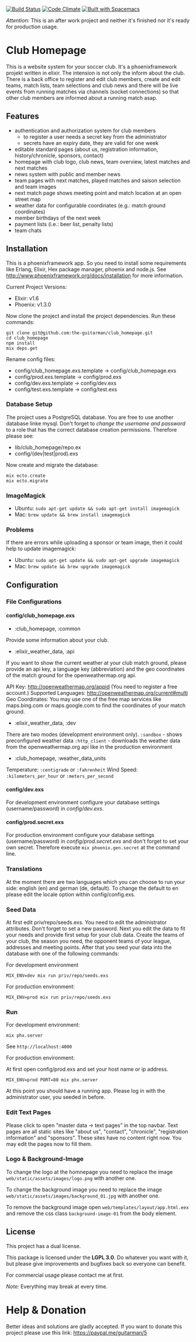 [![Build Status](https://travis-ci.org/the-guitarman/club_homepage.svg?branch=master)](https://travis-ci.org/the-guitarman/club_homepage)
[![Code Climate](https://codeclimate.com/github/the-guitarman/club_homepage/badges/gpa.svg)](https://codeclimate.com/github/the-guitarman/club_homepage)
[![Built with Spacemacs](https://cdn.rawgit.com/syl20bnr/spacemacs/442d025779da2f62fc86c2082703697714db6514/assets/spacemacs-badge.svg)](http://github.com/syl20bnr/spacemacs)

*Attention:* This is an after work project and neither it's finished nor it's ready for production usage.

# Club Homepage

This is a website system for your soccer club. It's a phoenixframework projekt written in elixir. The intension is not only the inform about the club. There is a back office to register and edit club members, create and edit teams, match lists, team selections and club news and there will be live events from running matches via channels (socket connections) so that other club members are informed about a running match asap.

## Features

- authentication and authorization system for club members
  - to register a user needs a secret key from the administrator
  - secrets have an expiry date, they are valid for one week
- editable standard pages (about us, registration information, history/chronicle, sponsors, contact)
- homepage with club logo, club news, team overview, latest matches and next matches
- news system with public and member news
- team pages with next matches, played matches and saison selection and team images
- next match page shows meeting point and match location at an open street map
- weather data for configurable coordinates (e.g.: match ground coordinates) 
- member birthdays of the next week
- payment lists (i.e.: beer list, penalty lists)
- team chats

## Installation

This is a phoenixframework app. So you need to install some requirements like Erlang, Elixir, Hex package manager, phoenix and node.js. See http://www.phoenixframework.org/docs/installation for more information.

Current Project Versions: 

- Elixir: v1.6
- Phoenix: v1.3.0

Now clone the project and install the project dependencies. Run these commands:

````
git clone git@github.com:the-guitarman/club_homepage.git
cd club_homepage
npm install
mix deps.get
````

Rename config files:
- config/club_homepage.exs.template -> config/club_homepage.exs
- config/prod.exs.template -> config/prod.exs
- config/dev.exs.template -> config/dev.exs
- config/test.exs.template -> config/test.exs

### Database Setup

The project uses a PostgreSQL database. You are free to use another database linke mysql. Don't forget to *change the username and password* to a role that has the correct database creation permissions. Therefore please see: 

- lib/club_homepage/repo.ex
- config/(dev|test|prod).exs

Now create and migrate the database:

````
mix ecto.create
mix ecto.migrate
````

### ImageMagick

- Ubuntu: `sudo apt-get update && sudo apt-get install imagemagick`
- Mac: `brew update && brew install imagemagick`

### Problems

If there are errors while uploading a sponsor or team image, then it could help to update imagemagick:

- Ubuntu: `sudo apt-get update && sudo apt-get upgrade imagemagick`
- Mac: `brew update && brew upgrade imagemagick`

## Configuration

### File Configurations

#### config/club_homepage.exs

- :club_homepage, :common

Provide some information about your club.

- :elixir_weather_data, :api

If you want to show the current weather at your club match ground, please provide an api key, a language key (abbreviation) and the geo coordinates of the match ground for the openweathermap.org api. 

API Key: http://openweathermap.org/appid (You need to register a free account.)
Supported Languages: http://openweathermap.org/current#multi
Geo Coordinates: You may use one of the free map services like maps.bing.com or maps.google.com to find the coordinates of your match ground.

- :elixir_weather_data, :dev

There are two modes (development environment only).
`:sandbox` - shows preconfigured weather data
`:http_client` - downloads the weather data from the openweathermap.org api like in the production environment

- :club_homepage, :weather_data_units

Temperature: `:centigrade` or `:fahrenheit`
Wind Speed: `:kilometers_per_hour` or `:meters_per_second`

#### config/dev.exs

For development environment configure your database settings (username/password) in *config/dev.exs*.

#### config/prod.secret.exs

For production environment configure your database settings (username/password) in *config/prod.secret.exs* and don't forget to set your own secret. Therefore execute `mix phoenix.gen.secret` at the command line.

### Translations

At the moment there are two languages which you can choose to run your side: english (en) and german (de, default). To change the default to en please edit the locale option within config/config.exs.

### Seed Data

At first edit priv/repo/seeds.exs. You need to edit the administrator attributes. Don't forget to set a new password. Next you edit the data to fit your needs and provide first setup for your club data. Create the teams of your club, the season you need, the opponent teams of your league, addresses and meeting points. After that you seed your data into the database with one of the following commands: 

For development environment
````
MIX_ENV=dev mix run priv/repo/seeds.exs
````

For production environment:
````
MIX_ENV=prod mix run priv/repo/seeds.exs
````

### Run

For development environment:

````
mix phx.server 
````

See `http://localhost:4000`


For production environment:

At first open config/prod.exs and set your host name or ip address.

````
MIX_ENV=prod PORT=80 mix phx.server 
````

At this point you should have a running app. Please log in with the administrator user, you seeded in before.

### Edit Text Pages

Please click to open "master data -> text pages" in the top navbar. Text pages are all static sites like "about us", "contact", "chronicle", "registration information" and "sponsors". These sites have no content right now. You may edit the pages now to fill them.

### Logo & Background-Image

To change the logo at the homnepage you need to replace the image `web/static/assets/images/logo.png` with another one.

To change the background image you need to replace the image `web/static/assets/images/background_01.jpg` with another one.

To remove the background image open `web/templates/layout/app.html.eex` and remove the css class `background-image-01` from the body element.

## License

This project has a dual license.

This package is licensed under
the **LGPL 3.0**. Do whatever you want with it, but please give improvements and bugfixes back so everyone can benefit.

For commercial usage please contact me at first.

*Note:* Everything may break at every time.

# Help & Donation

Better ideas and solutions are gladly accepted. If you want to donate this project please use this link: https://paypal.me/guitarman/5
